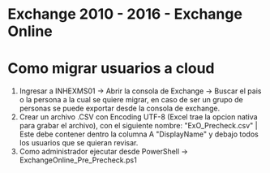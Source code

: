 # Exchange 2010 - 2016 - Exchange Online

# Como migrar usuarios a cloud

1) Ingresar a INHEXMS01 -> Abrir la consola de Exchange -> Buscar el pais o la persona a la cual se quiere migrar, en caso de ser un grupo de personas se puede exportar desde la consola de exchange.
2) Crear un archivo .CSV con Encoding UTF-8 (Excel trae la opcion nativa para grabar el archivo), con el siguiente nombre: "ExO_Precheck.csv" | Este debe contener dentro la columna A "DisplayName" y debajo todos los usuarios que se quieran revisar.
3) Como administrador ejecutar desde PowerShell -> ExchangeOnline_Pre_Precheck.ps1